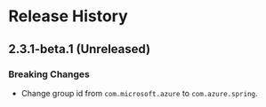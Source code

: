 # Release History

## 2.3.1-beta.1 (Unreleased)
### Breaking Changes
- Change group id from `com.microsoft.azure` to `com.azure.spring`.
